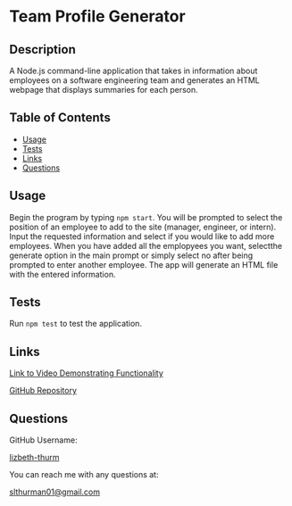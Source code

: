 
  # Team Profile Generator

  ## Description
  A Node.js command-line application that takes in information about employees on a software engineering team and generates an HTML webpage that displays summaries for each person.
  
  ## Table of Contents
  - [Usage](#usage)
  - [Tests](#tests)
  - [Links](#links)
  - [Questions](#questions)
  
  ## Usage
  Begin the program by typing ```npm start```.  You will be prompted to select the position of an employee to add to the site (manager, engineer, or intern).  Input the requested information and select if you would like to add more employees.  When you have added all the emplopyees you want, selectthe generate option in the main prompt or simply select no after being prompted to enter another employee.  The app will generate an HTML file with the entered information.
  
  ## Tests
  Run ```npm test``` to test the application.
  
  ## Links

  [Link to Video Demonstrating Functionality](https://youtu.be/GF9grzfoCo8)
  
  [GitHub Repository](https://github.com/lizbeth-thurm/team-profile-generator)

  ## Questions
  GitHub Username:

  [lizbeth-thurm](https://github.com/lizbeth-thurm)

  You can reach me with any questions at:
  
  slthurman01@gmail.com
